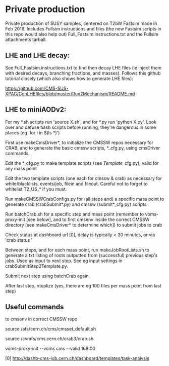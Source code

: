 # Private production
Private production of SUSY samples, centered on T2bW Fastsim made in Feb 2016.
Includes Fullsim instructions and files (the new Fastsim scripts in this repo would also help out) Full_Fastsim.instructions.txt and the Fullsim attachments tarball.

## LHE and LHE decay:
See Full_Fastsim.instructions.txt to find then decay LHE files (ie inject them with desired decays, branching fractions, and masses). Follows this github tutorial closely (which also shows how to generate LHE files):

https://github.com/CMS-SUS-XPAG/GenLHEfiles/blob/master/Run2Mechanism/README.md

## LHE to miniAODv2:
For my *.sh scripts run 'source X.sh', and for *.py run 'python X.py'. Look over and defuse bash scripts before running, they're dangerous in some places (eg 'for i in $(ls *)')

First use makeCmsDriver*, to initialize the CMSSW repos necessary for CRAB, and to generate the basic cmssw scripts, *_cfg.py, using cmsDriver commands. 

Edit the *_cfg.py to make template scripts (see *Template*_cfg.py), valid for any mass point

Edit the two template scripts (one each for cmssw & crab) as necessary for white/blacklists, events/job, filein and fileout. Careful not to forget to whitelist T2_US_* if you must.

Run makeCMSSWCrabConfigs.py for (all steps and) a specific mass point to generate crab (crabSubmit*.py) and cmssw (submit*_cfg.py) scripts

Run batchCrab.sh for a specific step and mass point (remember to voms-proxy-init [see below], and to first cmsenv inside the correct CMSSW directory [see makeCmsDriver* to determine which]) to submit jobs to crab

Check status at dashboard url [0], delay is typically < 30 minutes, or via 'crab status <projectDir>'

Between steps, and for each mass point, run makeJobRootLists.sh to generate a txt listing of roots outputted from (successful) previous step's jobs. Used as input to next step. See eg input settings in crabSubmitStep2Template.py.

Submit next step using batchCrab again. 

After last step, ntuplize (yes, there are eg 100 files per mass point from last step)

## Useful commands
to cmsenv in correct CMSSW repo

source  /afs/cern.ch/cms/cmsset_default.sh

source /cvmfs/cms.cern.ch/crab3/crab.sh

voms-proxy-init --voms cms --valid 168:00

[0]
http://dashb-cms-job.cern.ch/dashboard/templates/task-analysis
